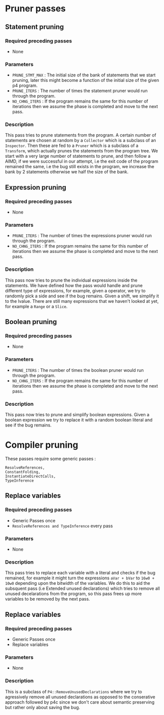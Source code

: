 # Pruner passes

## Statement pruning

### Required preceding passes 

- None

### Parameters 
- `PRUNE_STMT_MAX`  : The initial size of the bank of statements that we start pruning, later this might become a function of the initial size of the given p4 program.   
- `PRUNE_ITERS`     : The number of times the statement pruner would run through the program.
- `NO_CHNG_ITERS`   : If the program remains the same for this number of iterations then we assume the phase is completed and move to the next pass.

### Description

This pass tries to prune statements from the program. A certain number of statements are chosen at random by a `Collector` which is a subclass of an `Inspector`. Then these are fed to a `Pruner` which is a subclass of a `Transform`, which actually prunes the statements from the program tree. We start with a very large number of statements to prune, and then follow a AIMD, if we were successful in our attempt, i.e the exit code of the program remained the same, i.e the bug still exists in the program, we increase the bank by 2 statements otherwise we half the size of the bank.



## Expression pruning

### Required preceding passes 

- None

### Parameters 
- `PRUNE_ITERS`     : The number of times the expressions pruner would run through the program.
- `NO_CHNG_ITERS`   : If the program remains the same for this number of iterations then we assume the phase is completed and move to the next pass.

### Description

This pass now tries to prune the individual expressions inside the statements. We have defined how the pass would handle and prune different type of expressions, for example, given a operator, we try to randomly pick a side and see if the bug remains. Given a shift, we simplify it to the lvalue. There are still many expressions that we haven't looked at yet, for example a `Range` or a `Slice`.


## Boolean pruning

### Required preceding passes 

- None

### Parameters 
- `PRUNE_ITERS`     : The number of times the boolean pruner would run through the program.
- `NO_CHNG_ITERS`   : If the program remains the same for this number of iterations then we assume the phase is completed and move to the next pass.

### Description

This pass now tries to prune and simplify boolean expressions. Given a boolean expression we try to replace it with a random boolean literal and see if the bug remains.

# Compiler pruning

These passes require some generic passes : 

```
ResolveReferences,
ConstantFolding,
InstantiateDirectCalls,
TypeInference
```

## Replace variables

### Required preceding passes 

- Generic Passes once
- `ResolveReferences and TypeInference` every pass

### Parameters 
- None

### Description

This pass tries to replace each variable with a literal and checks if the bug remained, for example it might turn the expressions `aVar + bVar` to `16w0 + 10w0` depending upon the bitwidth of the variables. We do this to aid the subsquent pass (i.e Extended unused declarations) which tries to remove all unused decelarations from the program, so this pass frees up more variables to be removed by the next pass.

## Replace variables

### Required preceding passes 

- Generic Passes once
- Replace variables

### Parameters 
- None

### Description

This is a subclass of `P4::RemoveUnusedDeclarations` where we try to agressively remove all unused declarations as opposed to the conserative approach followed by p4c since we don't care about semantic preserving but rather only about saving the bug. 